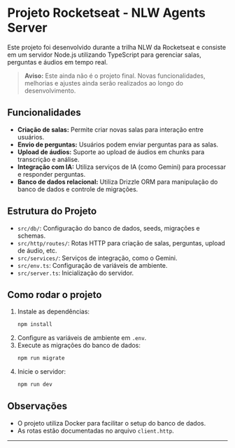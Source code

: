 # Projeto Rocketseat - NLW Agents Server

Este projeto foi desenvolvido durante a trilha NLW da Rocketseat e consiste em um servidor Node.js utilizando TypeScript para gerenciar salas, perguntas e áudios em tempo real.

> **Aviso:** Este ainda não é o projeto final. Novas funcionalidades, melhorias e ajustes ainda serão realizados ao longo do desenvolvimento.

## Funcionalidades

- **Criação de salas:** Permite criar novas salas para interação entre usuários.
- **Envio de perguntas:** Usuários podem enviar perguntas para as salas.
- **Upload de áudios:** Suporte ao upload de áudios em chunks para transcrição e análise.
- **Integração com IA:** Utiliza serviços de IA (como Gemini) para processar e responder perguntas.
- **Banco de dados relacional:** Utiliza Drizzle ORM para manipulação do banco de dados e controle de migrações.

## Estrutura do Projeto

- `src/db/`: Configuração do banco de dados, seeds, migrações e schemas.
- `src/http/routes/`: Rotas HTTP para criação de salas, perguntas, upload de áudio, etc.
- `src/services/`: Serviços de integração, como o Gemini.
- `src/env.ts`: Configuração de variáveis de ambiente.
- `src/server.ts`: Inicialização do servidor.

## Como rodar o projeto

1. Instale as dependências:
   ```bash
   npm install
   ```
2. Configure as variáveis de ambiente em `.env`.
3. Execute as migrações do banco de dados:
   ```bash
   npm run migrate
   ```
4. Inicie o servidor:
   ```bash
   npm run dev
   ```

## Observações

- O projeto utiliza Docker para facilitar o setup do banco de dados.
- As rotas estão documentadas no arquivo `client.http`.

---
